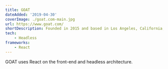 ```yaml
---
title: GOAT
dateAdded: '2019-04-30'
coverImage: ./goat.com-main.jpg
url: https://www.goat.com/
shortDescription: Founded in 2015 and based in Los Angeles, California, GOAT is the safest way to buy and sell sneakers.
tech:
    - Headless
frameworks:
    - React
---
```


GOAT uses React on the front-end and headless architecture.

